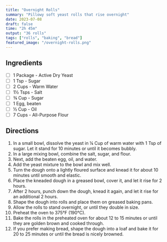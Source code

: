 ```yaml
---
title: "Overnight Rolls"
summary: "Pillowy soft yeast rolls that rise overnight"
date: 2023-07-08
draft: false
time: "2h 45m"
output: "36 rolls"
tags: ["rolls", "baking", "bread"]
featured_image: "/overnight-rolls.png"
---
```


## Ingredients

- [ ] 1 Package - Active Dry Yeast
- [ ] 1 Tsp - Sugar
- [ ] 2 Cups - Warm Water
- [ ] 1½ Tsps - Salt
- [ ] ¾ Cup - Sugar
- [ ] 1 Egg, beaten
- [ ] ½ Cup - Oil
- [ ] 7 Cups - All-Purpose Flour

## Directions

1. In a small bowl, dissolve the yeast in ¼ Cup of warm water with 1 Tsp of sugar. Let it stand for 10 minutes or until it becomes bubbly.
2. In a large mixing bowl, combine the salt, sugar, and flour.
3. Next, add the beaten egg, oil, and water.
4. Add the yeast mixture to the bowl and mix well.
5. Turn the dough onto a lightly floured surface and knead it for about 10 minutes until smooth and elastic.
6. Place the kneaded dough in a greased bowl, cover it, and let it rise for 2 hours.
7. After 2 hours, punch down the dough, knead it again, and let it rise for an additional 2 hours.
8. Shape the dough into rolls and place them on greased baking pans.
9. Allow the rolls to stand overnight, or until they double in size.
10. Preheat the oven to 375°F (190°C).
11. Bake the rolls in the preheated oven for about 12 to 15 minutes or until they are golden brown and cooked through.
12. If you prefer making bread, shape the dough into a loaf and bake it for 20 to 25 minutes or until the bread is nicely browned.
